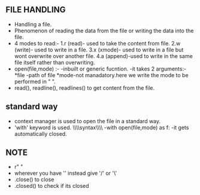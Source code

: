 ## FILE HANDLING ##
- Handling a file.
- Phenomenon of reading the data from the file or writing the data into the file.
- 4 modes to read:-
    1.r (read)- used to take the content from file.
    2.w (write)- used to write in a file.
    3.x (xmode)- used to write in a file but wont overwrite over another file.
    4.a (append)-used to write in the same file itself rather than overwriting.
- open(file,mode) :-
    -inbuilt or generic fucntion.
    -it takes 2 arguments:-
        *file -path of file
        *mode-not manadatory.here we write the mode to be performed in " ".
- read(), readline(), readlines() to get content from the file.
## standard way   
- context manager is used to open the file in a standard way.
- 'with' keyword is used.
\\\\\\\\syntax\\\\\\\\
-with open(file,mode) as f:
-it gets automatically closed.
##

## NOTE
- r" "
- wherever you have '\' instead give '/' or '\\'
- .close() to close
- .closed() to check if its closed
